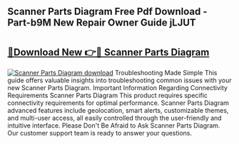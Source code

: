 ## Scanner Parts Diagram Free Pdf Download - Part-b9M New Repair Owner Guide jLJUT

# <h2><a href="http://dfkbzx.blite.top/?on=Scanner+Parts+Diagram">🔗Download New 👉🔴 Scanner Parts Diagram</a></h2>

[![Scanner Parts Diagram download](https://i.imgur.com/lujVjoI.png)](http://dfkbzx.blite.top/?on=Scanner+Parts+Diagram)
Troubleshooting Made Simple This guide offers valuable insights into troubleshooting common issues with your new Scanner Parts Diagram. Important Information Regarding Connectivity Requirements Scanner Parts Diagram This product requires specific connectivity requirements for optimal performance. Scanner Parts Diagram advanced features include geolocation, smart alerts, customizable themes, and multi-user access, all easily controlled through the user-friendly and intuitive interface. Please Don't Be Afraid to Ask Scanner Parts Diagram. Our customer support team is ready to answer your questions.
